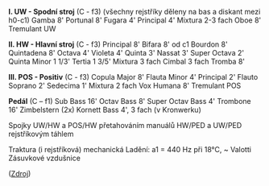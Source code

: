 **I. UW - Spodní stroj** (C - f3)
(všechny rejstříky děleny na bas a diskant mezi h0-c1)
Gamba 8'
Portunal 8'
Fugara 4'
Principal 4'
Mixtura 2-3 fach
Oboe 8'
Tremulant UW

**II. HW - Hlavní stroj** (C - f3)
Principal 8'
Bifara 8' od c1
Bourdon 8'
Quintadena 8'
Octava 4'
Violeta 4'
Quinta 3'
Nassat 3'
Super Octava 2'
Quinta Minor 1 1/3'
Tertia 1 3/5'
Mixtura 3 fach
Cimbal 3 fach
Tromba 8'

**III. POS - Positiv** (C - f3)
Copula Major 8'
Flauta Minor 4'
Principal 2'
Flauto Soprano 2'
Sedecima 1'
Mixtura 2 fach
Vox Humana 8'
Tremulant POS

**Pedál** (C – f1)
Sub Bass 16'
Octav Bass 8'
Super Octav Bass 4'
Trombone 16'
Zimbelstern (2x)
Kornett Bass 4', 3 fach (v Kronwerku)

Spojky UW/HW a POS/HW přetahováním manuálů
HW/PED a UW/PED rejstříkovým táhlem

Traktura (i rejstříková) mechanická
Ladění: a1 = 440 Hz při 18°C, ~ Valotti
Zásuvkové vzdušnice

([Zdroj](http://jaroslavtuma.cz/wp-content/uploads/2018/10/svata_hora_dispozice_varhan.pdf))
